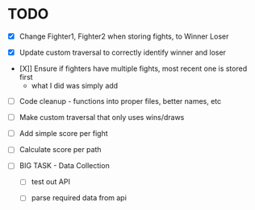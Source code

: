 
# TODO 
- [X] Change Fighter1, Fighter2 when storing fights, to Winner Loser 

- [X] Update custom traversal to correctly identify winner and loser

- [X]] Ensure if fighters have multiple fights, most recent one is stored first 
    - what I did was simply add

- [ ] Code cleanup - functions into proper files, better names, etc

- [ ] Make custom traversal that only uses wins/draws

- [ ] Add simple score per fight

- [ ] Calculate score per path


- [ ] BIG TASK - Data Collection
    - [ ] test out API
    - [ ] parse required data from api
    
